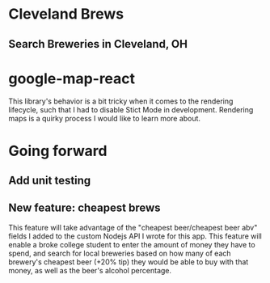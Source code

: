 # Cleveland Brews
## Search Breweries in Cleveland, OH 

# google-map-react
This library's behavior is a bit tricky when it comes to the rendering lifecycle, such that I had to disable Stict Mode in development. Rendering maps is a quirky process I would like to learn more about. 

# Going forward

## Add unit testing

## New feature: cheapest brews
This feature will take advantage of the "cheapest beer/cheapest beer abv" fields I added to the custom Nodejs API I wrote for this app. This feature will enable a broke college student to enter the amount of money they have to spend, and search for local breweries based on how many of each brewery's cheapest beer (+20% tip) they would be able to buy with that money, as well as the beer's alcohol percentage.